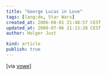 ```yaml
---
title: "George Lucas in Love"
tags: [lang:de, Star Wars]
created_at: 2006-08-01 21:48:57 CEST
updated_at: 2009-07-06 21:13:28 CEST
author: Holger Just

kind: article
publish: true
---
```


<object type="application/x-shockwave-flash" style="width: 400px; height: 326px;" data="http://video.google.com/googleplayer.swf?docId=5058529870025933880" class="center"/>

[via [vowe](http://vowe.net/archives/007532.html)]